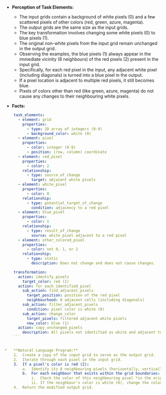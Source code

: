*   **Perception of Task Elements:**
    *   The input grids contain a background of white pixels (0) and a few scattered pixels of other colors (red, green, azure, magenta).
    *   The output grids are the same size as the input grids.
    *   The key transformation involves changing some white pixels (0) to blue pixels (1).
    *   The original non-white pixels from the input grid remain unchanged in the output grid.
    *   Observing the examples, the blue pixels (1) always appear in the immediate vicinity (8 neighbours) of the red pixels (2) present in the input grid.
    *   Specifically, for each red pixel in the input, any adjacent white pixel (including diagonals) is turned into a blue pixel in the output.
    *   If a pixel location is adjacent to multiple red pixels, it still becomes blue.
    *   Pixels of colors other than red (like green, azure, magenta) do not cause any changes to their neighbouring white pixels.

*   **Facts:**
    
```yaml
    task_elements:
      - element: grid
        properties:
          - type: 2D array of integers (0-9)
          - background_color: white (0)
      - element: pixel
        properties:
          - color: integer (0-9)
          - position: (row, column) coordinate
      - element: red_pixel
        properties:
          - color: 2
        relationship:
          - type: source_of_change
            target: adjacent white pixels
      - element: white_pixel
        properties:
          - color: 0
        relationship:
          - type: potential_target_of_change
            condition: adjacency to a red pixel
      - element: blue_pixel
        properties:
          - color: 1
        relationship:
          - type: result_of_change
            source: white pixel adjacent to a red pixel
      - element: other_colored_pixel
        properties:
          - color: not 0, 1, or 2
        relationship:
          - type: static
            description: Does not change and does not cause changes.

    transformation:
      action: identify_pixels
        target_color: red (2)
      action: for_each_identified_pixel
        sub_action: find_adjacent_pixels
          target_position: position of the red pixel
          neighbourhood: 8 adjacent cells (including diagonals)
        sub_action: filter_adjacent_pixels
          condition: pixel color is white (0)
        sub_action: change_color
          target_pixels: filtered adjacent white pixels
          new_color: blue (1)
      action: copy_unchanged_pixels
        description: All pixels not identified as white and adjacent to red retain their original color.
    ```


*   **Natural Language Program:**
    1.  Create a copy of the input grid to serve as the output grid.
    2.  Iterate through each pixel in the input grid.
    3.  If a pixel's color is red (2):
        a.  Identify its 8 neighbouring pixels (horizontally, vertically, and diagonally adjacent).
        b.  For each neighbour that exists within the grid boundaries:
            i.  Check the color of this neighbouring pixel *in the original input grid*.
            ii. If the neighbour's color is white (0), change the color of the corresponding pixel in the *output grid* to blue (1).
    4.  Return the modified output grid.
